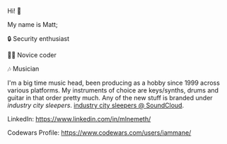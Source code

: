 Hi! 👋

My name is Matt;

🔒 Security enthusiast

👨‍💻 Novice coder

🎶 Musician

I'm a big time music head, been producing as a hobby since 1999 across various platforms. My instruments of choice are keys/synths, drums and guitar in that order pretty much. Any of the new stuff is branded under *industry city sleepers*. [industry city sleepers @ SoundCloud](https://soundcloud.com/icsleepers/tracks).

LinkedIn: https://www.linkedin.com/in/mlnemeth/

Codewars Profile: https://www.codewars.com/users/iammane/
